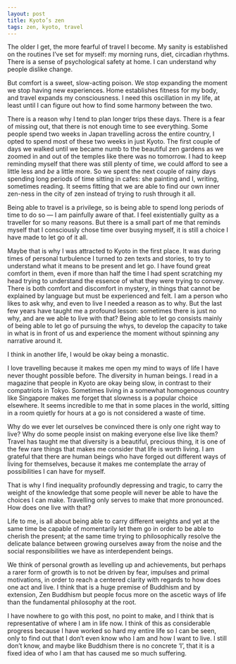 ```yaml
---
layout: post
title: Kyoto’s zen
tags: zen, kyoto, travel
---
```

The older I get, the more fearful of travel I become. My sanity is established on the routines I’ve set for myself: my morning runs, diet, circadian rhythms. There is a sense of psychological safety at home. I can understand why people dislike change. 

But comfort is a sweet, slow-acting poison. We stop expanding the moment we stop having new experiences. Home establishes fitness for my body, and travel expands my consciousness. I need this oscillation in my life, at least until I can figure out how to find some harmony between the two. 

There is a reason why I tend to plan longer trips these days. There is a fear of missing out, that there is not enough time to see everything. Some people spend two weeks in Japan travelling across the entire country, I opted to spend most of these two weeks in just Kyoto. The first couple of days we walked until we became numb to the beautiful zen gardens as we zoomed in and out of the temples like there was no tomorrow. I had to keep reminding myself that there was still plenty of time, we could afford to see a little less and _be_ a little more. So we spent the next couple of rainy days spending long periods of time sitting in cafes: she painting and I, writing, sometimes reading. It seems fitting that we are able to find our own inner zen-ness in the city of zen instead of trying to rush through it all. 

Being able to travel is a privilege, so is being able to spend long periods of time to do so — I am painfully aware of that. I feel existentially guilty as a traveller for so many reasons. But there is a small part of me that reminds myself that I consciously chose time over busying myself, it is still a choice I have made to let go of it all.

Maybe that is why I was attracted to Kyoto in the first place. It was during times of personal turbulence I turned to zen texts and stories, to try to understand what it means to be present and let go. I have found great comfort in them, even if more than half the time I had spent scratching my head trying to understand the essence of what they were trying to convey. There is both comfort and discomfort in mystery, in things that cannot be explained by language but must be experienced and felt. I am a person who likes to ask why, and even to live I needed a reason as to why. But the last few years have taught me a profound lesson: sometimes there is just no why, and are we able to live with that? Being able to let go consists mainly of being able to let go of pursuing the whys, to develop the capacity to take in what is in front of us and experience the moment without spinning any narrative around it. 

I think in another life, I would be okay being a monastic. 

I love travelling because it makes me open my mind to ways of life I have never thought possible before. The diversity in human beings. I read in a magazine that people in Kyoto are okay being slow, in contrast to their compatriots in Tokyo. Sometimes living in a somewhat homogenous country like Singapore makes me forget that slowness is a popular choice elsewhere. It seems incredible to me that in some places in the world, sitting in a room quietly for hours at a go is not considered a waste of time. 

Why do we ever let ourselves be convinced there is only one right way to live? Why do some people insist on making everyone else live like them? Travel has taught me that diversity is a beautiful, precious thing, it is one of the few rare things that makes me consider that life is worth living. I am grateful that there are human beings who have forged out different ways of living for themselves, because it makes me contemplate the array of possibilities I can have for myself.

That is why I find inequality profoundly depressing and tragic, to carry the weight of the knowledge that some people will never be able to have the choices I can make. Travelling only serves to make that more pronounced. How does one live with that?

Life to me, is all about being able to carry different weights and yet at the same time be capable of momentarily let them go in order to be able to cherish the present; at the same time trying to philosophically resolve the delicate balance between growing ourselves away from the noise and the social responsibilities we have as interdependent beings.

We think of personal growth as levelling up and achievements, but perhaps a rarer form of growth is to not be driven by fear, impulses and primal motivations, in order to reach a centered clarity with regards to how does one act and live. I think that is a huge premise of Buddhism and by extension, Zen Buddhism but people focus more on the ascetic ways of life than the fundamental philosophy at the root. 

I have nowhere to go with this post, no point to make, and I think that is representative of where I am in life now. I think of this as considerable progress because I have worked so hard my entire life so I can be seen, only to find out that I don’t even know who I am and how I want to live. I still don’t know, and maybe like Buddhism there is no concrete ‘I’, that it is a fixed idea of who I am that has caused me so much suffering.
